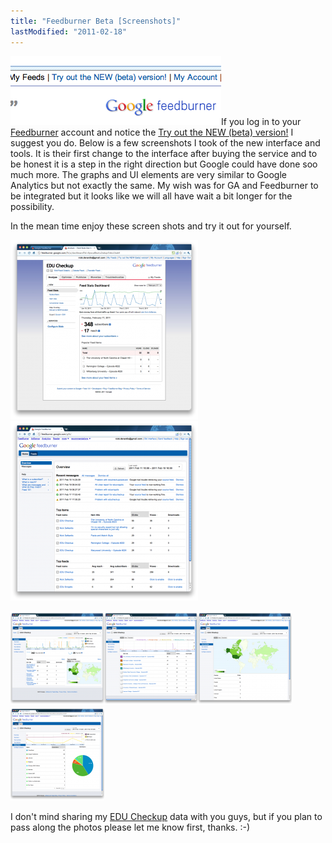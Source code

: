 ```yaml
---
title: "Feedburner Beta [Screenshots]"
lastModified: "2011-02-18"
---
```


[![](/images/feedburner-beta-link.png "feedburner-beta-link")](http://nickdenardis.com/wp-content/uploads/2011/02/feedburner-beta-link.png)If you log in to your [Feedburner](http://feedburner.google.com/) account and notice the [Try out the NEW (beta) version!](http://feedburner.google.com/gfb/) I suggest you do. Below is a few screenshots I took of the new interface and tools. It is their first change to the interface after buying the service and to be honest it is a step in the right direction but Google could have done soo much more. The graphs and UI elements are very similar to Google Analytics but not exactly the same. My wish was for GA and Feedburner to be integrated but it looks like we will all have wait a bit longer for the possibility.

In the mean time enjoy these screen shots and try it out for yourself.

[![](/images/feedburner-old-300x287.png "feedburner-old")](http://nickdenardis.com/wp-content/uploads/2011/02/feedburner-old.png)[![](/images/feedburner-new-300x287.png "feedburner-new")](http://nickdenardis.com/wp-content/uploads/2011/02/feedburner-new.png)

[![](/images/feedburner-beta-1-150x150.png "feedburner-beta-1")](http://nickdenardis.com/wp-content/uploads/2011/02/feedburner-beta-1.png)[![](/images/feedburner-beta-2-150x150.png "feedburner-beta-2")](http://nickdenardis.com/wp-content/uploads/2011/02/feedburner-beta-2.png)[![](/images/feedburner-beta-3-150x150.png "feedburner-beta-3")](http://nickdenardis.com/wp-content/uploads/2011/02/feedburner-beta-3.png)[![](/images/feedburner-beta-4-150x150.png "feedburner-beta-4")](http://nickdenardis.com/wp-content/uploads/2011/02/feedburner-beta-4.png)

I don't mind sharing my [EDU Checkup](http://educheckup.com/) data with you guys, but if you plan to pass along the photos please let me know first, thanks. :-)
